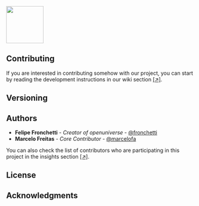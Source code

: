 <img src="https://github.com/openuniverseorg/openuniverse/blob/master/openuniverse/website/static/img/neptune.png" width="100" height="100">

## Contributing
If you are interested in contributing somehow with our project, you can start by reading the development instructions in our wiki section [[↗]](https://github.com/openuniverseorg/openuniverse/wiki).

## Versioning

## Authors

* **Felipe Fronchetti** - *Creator of openuniverse* - [@fronchetti](https://github.com/fronchetti)
* **Marcelo Freitas** - *Core Contributor* - [@marcelofa](https://github.com/marcelofa)

You can also check the list of contributors who are participating in this project in the insights section [[↗]](https://github.com/openuniverseorg/openuniverse/pulse).

## License

## Acknowledgments



